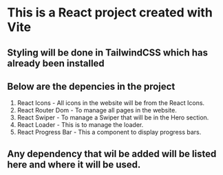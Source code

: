 # This is a React project created with Vite

## Styling will be done in TailwindCSS which has already been installed

## Below are the depencies in the project

1. React Icons - All icons in the website will be from the React Icons.
2. React Router Dom - To manage all pages in the website.
3. React Swiper - To manage a Swiper that will be in the Hero section.
4. React Loader - This is to manage the loader.
5. React Progress Bar - This a component to display progress bars.

## Any dependency that wil be added will be listed here and where it will be used. 
